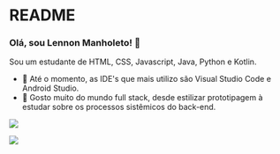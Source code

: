 # README

### Olá, sou Lennon Manholeto! 👋
Sou um estudante de HTML, CSS, Javascript, Java, Python e Kotlin.

- 🔭 Até o momento, as IDE's que mais utilizo são Visual Studio Code e Android Studio.
- 🌱 Gosto muito do mundo full stack, desde estilizar prototipagem à estudar sobre os processos sistêmicos do back-end.
 

[<img src="https://img.icons8.com/ios-glyphs/40/000000/github.png" />](https://github.com/Lennonmanholeto)

[<img src="https://img.shields.io/badge/linkedin-%230077B5.svg?&style=for-the-badge&logo=linkedin&logoColor=white" />](https://www.linkedin.com/in/lennon-manholeto-72797a190/) 

<div>
<img width="48%" src="https://github-readme-stats.vercel.app/api?username=Lennonmanholeto&show_icons=true&theme=radical&include_all_commits=true&count_private=true%22/%3E
<img width="48%" src="https://github-readme-stats.vercel.app/api/top-langs/?username=Lennonmanholeto&layout=compact&langs_count=16&theme=radical%22/%3E
</div>
